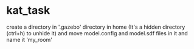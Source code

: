 # kat_task
create a directory in '.gazebo' directory in home (It's a hidden directory (ctrl+h) to unhide it) and move model.config and model.sdf files in it and name it 'my_room'
